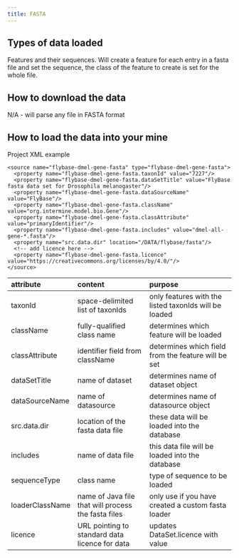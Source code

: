```yaml
---
title: FASTA
---
```


## Types of data loaded

Features and their sequences. Will create a feature for each entry in a fasta file and set the sequence, the class of the feature to create is set for the whole file.

## How to download the data

N/A - will parse any file in FASTA format

## How to load the data into your mine

Project XML example

```markup
<source name="flybase-dmel-gene-fasta" type="flybase-dmel-gene-fasta">
  <property name="flybase-dmel-gene-fasta.taxonId" value="7227"/>
  <property name="flybase-dmel-gene-fasta.dataSetTitle" value="FlyBase fasta data set for Drosophila melanogaster"/>
  <property name="flybase-dmel-gene-fasta.dataSourceName" value="FlyBase"/>
  <property name="flybase-dmel-gene-fasta.className" value="org.intermine.model.bio.Gene"/>
  <property name="flybase-dmel-gene-fasta.classAttribute" value="primaryIdentifier"/>
  <property name="flybase-dmel-gene-fasta.includes" value="dmel-all-gene-*.fasta"/>
  <property name="src.data.dir" location="/DATA/flybase/fasta"/>
  <!-- add licence here -->
  <property name="flybase-dmel-gene-fasta.licence" value="https://creativecommons.org/licenses/by/4.0/"/>
</source>
```

| attribute | content | purpose |
| :--- | :--- | :--- |
| taxonId | space-delimited list of taxonIds | only features with the listed taxonIds will be loaded |
| className | fully-qualified class name | determines which feature will be loaded |
| classAttribute | identifier field from className | determines which field from the feature will be set |
| dataSetTitle | name of dataset | determines name of dataset object |
| dataSourceName | name of datasource | determines name of datasource object |
| src.data.dir | location of the fasta data file | these data will be loaded into the database |
| includes | name of data file | this data file will be loaded into the database |
| sequenceType | class name | type of sequence to be loaded |
| loaderClassName | name of Java file that will process the fasta files | only use if you have created a custom fasta loader |
| licence | URL pointing to standard data licence for data | updates DataSet.licence with value |
